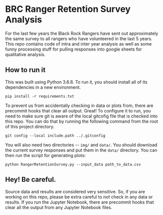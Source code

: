 # BRC Ranger Retention Survey Analysis

For the last few years the Black Rock Rangers have sent out approximately
the same survey to all rangers who have volunteered in the last 5 years.
This repo contains code of intra and inter year analysis as well as some
funny processing stuff for pulling responses into google sheets for qualitative
analysis.

## How to run it
This was built using Python 3.6.8. To run it, you should install all of 
its dependencies in a new environment.

    pip install -r requirements.txt
    
To prevent us from accidentally checking in data or plots from, there are 
precommit hooks that clear all output. Great! To configure it to run, you
need to make sure git is aware of the local gitcofig file that is checked into
this repo. You can do that by running the following command from the root of
this project directory.

    git config --local include.path ../.gitconfig

You will also need two directories -- `img/` and `data/`. You should download
the current survey responses and put them in the `data/` directory. You can 
then run the script for generating plots:

    python RangerRetentionSurvey.py --input_data path_to_data.csv
    

## Hey! Be careful.
Source data and results are considered very sensitive. So, if you are working
on this repo, please be extra careful to not check in any data or results. If
you run the Jupyter Notebook, there are precommit hooks that clear all the 
output from any Jupyter Notebook files.


